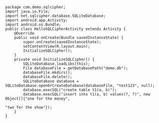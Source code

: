     package com.demo.sqlcipher;
    import java.io.File;
    import net.sqlcipher.database.SQLiteDatabase;
    import android.app.Activity;
    import android.os.Bundle;
    public class HelloSQLCipherActivity extends Activity {
        @Override
        public void onCreate(Bundle savedInstanceState) {
            super.onCreate(savedInstanceState);
            setContentView(R.layout.main);
            InitializeSQLCipher();
        }
        private void InitializeSQLCipher() {
            SQLiteDatabase.loadLibs(this);
            File databaseFile = getDatabasePath("demo.db");
            databaseFile.mkdirs();
            databaseFile.delete();
            SQLiteDatabase database = SQLiteDatabase.openOrCreateDatabase(databaseFile, "test123", null);
            database.execSQL("create table t1(a, b)");
            database.execSQL("insert into t1(a, b) values(?, ?)", new Object[]{"one for the money",
                                                                            "two for the show"});
        }
    }